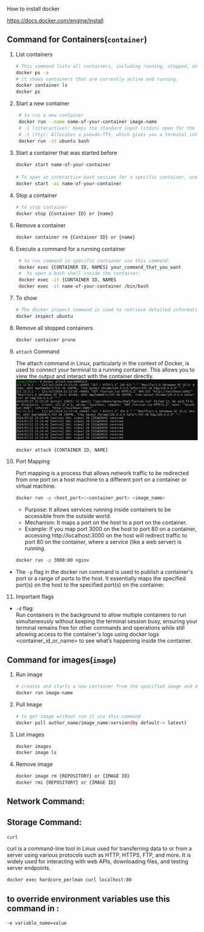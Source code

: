 How to install docker

https://docs.docker.com/engine/install

## Command for Containers(`container`)

1. List containers

   ```bash
   # This command lists all containers, including running, stopped, and exited containers.
   docker ps -a
   # it shows containers that are currently active and running.
   docker container ls
   docker ps
   ```

2. Start a new container

   ```bash
    # to run a new container
    docker run --name name-of-your-container image-name
    # -i (interactive): Keeps the standard input (stdin) open for the container, allowing you to interact with it.
    # -t (tty): Allocates a pseudo-TTY, which gives you a terminal interface. This is what makes the interactive shell possible.
    docker run -it ubuntu bash
   ```

3. Start a container that was started before

   ```bash
   docker start name-of-your-container

   # To open an interactive bash session for a specific container, use this command:
   docker start -ai name-of-your-container
   ```

4. Stop a container

   ```bash
   # to stop container
   docker stop {Container ID} or {name}
   ```

5. Remove a container

   ```bash
   docker container rm {Container ID} or {name}
   ```

6. Execute a command for a running container

   ```bash
    # to run command in specific container use this command:
    docker exec {CONTAINER ID, NAMES} your_command_that_you_want
    #  to open a bash shell inside the container:
    docker exec -it {CONTAINER ID, NAMES
    docker exec -it name-of-your-container /bin/bash
   ```

7. To show

   ```bash
   # The docker inspect command is used to retrieve detailed information about Docker objects, such as containers, images, networks, and volumes. It provides a JSON output that contains configuration and status details for the specified object.
   docker inspect ubuntu
   ```

8. Remove all stopped containers

   ```bash
   docker container prune
   ```

9. `attach` Command

   The attach command in Linux, particularly in the context of Docker, is used to connect your terminal to a running container. This allows you to view the output and interact with the container directly.
   ![alt text](image-1.png)

   ```bash
   docker attach {CONTAINER ID, NAME}
   ```

10. Port Mapping

    Port mapping is a process that allows network traffic to be redirected from one port on a host machine to a different port on a container or virtual machine.

    ```bash
    docker run -p <host_port>:<container_port> <image_name>
    ```

    - Purpose: It allows services running inside containers to be accessible from the outside world.
    - Mechanism: It maps a port on the host to a port on the container.
    - Example: If you map port 3000 on the host to port 80 on a container, accessing http://localhost:3000 on the host will redirect traffic to port 80 on the container, where a service (like a web server) is running.

    ```bash
    docker run -p 3000:80 nginx
    ```

- The `-p` flag in the docker run command is used to publish a container's port or a range of ports to the host. It essentially maps the specified port(s) on the host to the specified port(s) on the container.

11. Important flags

- `-d` flag:<br>
  Run containers in the background to allow multiple containers to run simultaneously without keeping the terminal session busy, ensuring your terminal remains free for other commands and operations while still allowing access to the container's logs using docker logs <container_id_or_name> to see what’s happening inside the container.

## Command for images(`image`)

1. Run image

   ```bash
   # creates and starts a new container from the specified image and downloads the image from Docker Hub if it does not already exist locally.
   docker run image-name
   ```

2. Pull Image

   ```bash
   # to get image without run it use this command
   docker pull author_name/image_name:version(by default-> latest)
   ```

3. List images

   ```bash
   docker images
   docker image ls
   ```

4. Remove image
   ```bash
   docker image rm {REPOSITORY} or {IMAGE ID}
   docker rmi {REPOSITORY} or {IMAGE ID}
   ```

## Network Command:

## Storage Command:

`curl`

curl is a command-line tool in Linux used for transferring data to or from a server using various protocols such as HTTP, HTTPS, FTP, and more. It is widely used for interacting with web APIs, downloading files, and testing server endpoints.

```bash
docker exec hardcore_perlman curl localhost:80
```

## to override environment variables use this command in :

```bash
-e variable_name=value
```
